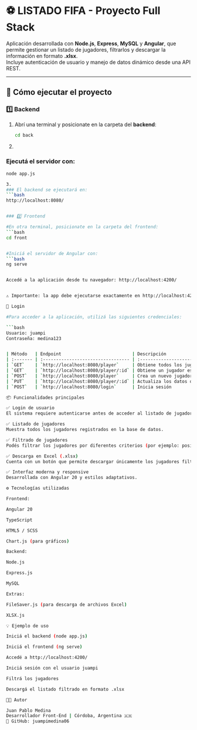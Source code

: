 # ⚽ LISTADO FIFA - Proyecto Full Stack

Aplicación desarrollada con **Node.js**, **Express**, **MySQL** y **Angular**, que permite gestionar un listado de jugadores, filtrarlos y descargar la información en formato **.xlsx**.  
Incluye autenticación de usuario y manejo de datos dinámico desde una API REST.

---

## 🚀 Cómo ejecutar el proyecto

### 1️⃣ Backend
1. Abrí una terminal y posicionate en la carpeta del **backend**:
   ```bash
   cd back

2.
### Ejecutá el servidor con:
   ```bash
   node app.js

3.
### El backend se ejecutará en:
   ```bash
   http://localhost:8080/


### 2️⃣ Frontend

#En otra terminal, posicionate en la carpeta del frontend:
   ```bash
   cd front


#Iniciá el servidor de Angular con:
   ```bash
   ng serve


Accedé a la aplicación desde tu navegador: http://localhost:4200/


⚠️ Importante: la app debe ejecutarse exactamente en http://localhost:4200/ para que funcione correctamente la conexión con el backend.

🔐 Login

#Para acceder a la aplicación, utilizá las siguientes credenciales:

   ```bash
   Usuario: juampi
   Contraseña: medina123


| Método   | Endpoint                           | Descripción                               |
| :------- | :--------------------------------- | :---------------------------------------- |
| `GET`    | `http://localhost:8080/player`     | Obtiene todos los jugadores               |
| `GET`    | `http://localhost:8080/player/:id` | Obtiene un jugador específico             |
| `POST`   | `http://localhost:8080/player`     | Crea un nuevo jugador                     |
| `PUT`    | `http://localhost:8080/player/:id` | Actualiza los datos de un jugador         |
| `POST`   | `http://localhost:8080/login`      | Inicia sesión                             |

📦 Funcionalidades principales

✅ Login de usuario
El sistema requiere autenticarse antes de acceder al listado de jugadores.

✅ Listado de jugadores
Muestra todos los jugadores registrados en la base de datos.

✅ Filtrado de jugadores
Podés filtrar los jugadores por diferentes criterios (por ejemplo: posición, nacionalidad, overall, etc).

✅ Descarga en Excel (.xlsx)
Cuenta con un botón que permite descargar únicamente los jugadores filtrados en un archivo Excel.

✅ Interfaz moderna y responsive
Desarrollada con Angular 20 y estilos adaptativos.

⚙️ Tecnologías utilizadas

Frontend:

Angular 20

TypeScript

HTML5 / SCSS

Chart.js (para gráficos)

Backend:

Node.js

Express.js

MySQL

Extras:

FileSaver.js (para descarga de archivos Excel)

XLSX.js

💡 Ejemplo de uso

Iniciá el backend (node app.js)

Iniciá el frontend (ng serve)

Accedé a http://localhost:4200/

Iniciá sesión con el usuario juampi

Filtrá los jugadores

Descargá el listado filtrado en formato .xlsx

🧑‍💻 Autor

Juan Pablo Medina
Desarrollador Front-End | Córdoba, Argentina 🇦🇷
📎 GitHub: juampimedina06